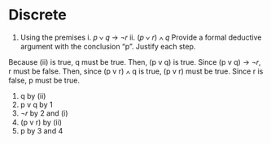 # Discrete


1. Using the premises
i. 𝑝 ∨ 𝑞 → ¬𝑟
ii. (𝑝 ∨ 𝑟) ∧ 𝑞
Provide a formal deductive argument with the conclusion “p”. Justify each step.

Because (ii) is true, q must be true. Then, (p v q) is true. Since (p v q) -> ¬𝑟, r must be false. Then, since (p v r) ∧ q is true, (p v r) must be true. Since r is false, p must be true. 


1. q by (ii)
2. p v q by 1
3. ¬𝑟 by 2 and (i)
4. (p v r) by (ii)
5. p by 3 and 4
